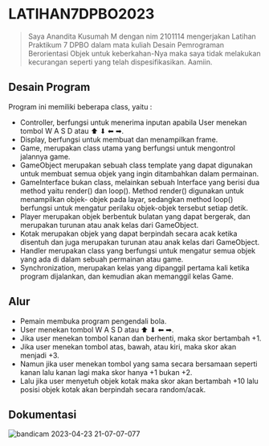 # LATIHAN7DPBO2023
> Saya Anandita Kusumah M dengan nim 2101114 mengerjakan Latihan Praktikum 7 DPBO dalam mata kuliah Desain Pemrograman Berorientasi Objek untuk keberkahan-Nya maka saya tidak melakukan kecurangan seperti yang telah dispesifikasikan. Aamiin.

## Desain Program

   Program ini memiliki beberapa class, yaitu :

  - Controller, berfungsi untuk menerima inputan apabila User menekan tombol W A S D atau ⬆ ⬇ ⬅ ➡.
  - Display, berfungsi untuk membuat dan menampilkan frame.
  - Game, merupakan class utama yang  berfungsi untuk mengontrol jalannya game.
  - GameObject merupakan sebuah class template yang dapat digunakan untuk membuat semua objek yang ingin ditambahkan dalam permainan.
  - GameInterface bukan class, melainkan sebuah Interface yang berisi dua method yaitu render() dan loop(). Method render() digunakan untuk menampilkan objek-     objek pada layar, sedangkan method loop() berfungsi untuk mengatur perilaku objek-objek tersebut setiap detik.
  - Player merupakan objek berbentuk bulatan yang dapat bergerak, dan merupakan turunan atau anak kelas dari GameObject.
  - Kotak merupakan objek yang dapat berpindah secara acak ketika disentuh dan juga merupakan turunan atau anak kelas dari GameObject.
  - Handler merupakan class yang berfungsi untuk mengatur semua objek yang ada di dalam sebuah permainan atau game.
  - Synchronization, merupakan kelas yang dipanggil pertama kali ketika program dijalankan, dan kemudian akan memanggil kelas Game.
  
  

## Alur
- Pemain membuka program pengendali bola.
- User menekan tombol W A S D atau ⬆ ⬇ ⬅ ➡.
- Jika user menekan tombol kanan dan berhenti, maka skor bertambah +1.
- Jika user menekan tombol atas, bawah, atau kiri, maka skor akan menjadi +3.
- Namun jika user menekan tombol yang sama secara bersamaan seperti kanan lalu kanan lagi maka skor hanya +1 bukan +2.
- Lalu jika user menyetuh objek kotak maka skor akan bertambah +10 lalu posisi objek kotak akan berpindah secara random/acak.

## Dokumentasi
![bandicam 2023-04-23 21-07-07-077](https://user-images.githubusercontent.com/100897554/233844708-172de25a-f018-44ef-b390-4e4902b5fbf1.gif)
